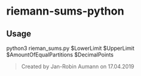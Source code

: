 # riemann-sums-python
## Usage

python3 rieman_sums.py $LowerLimit $UpperLimit $AmountOfEqualPartitions $DecimalPoints

> Created by Jan-Robin Aumann on 17.04.2019
